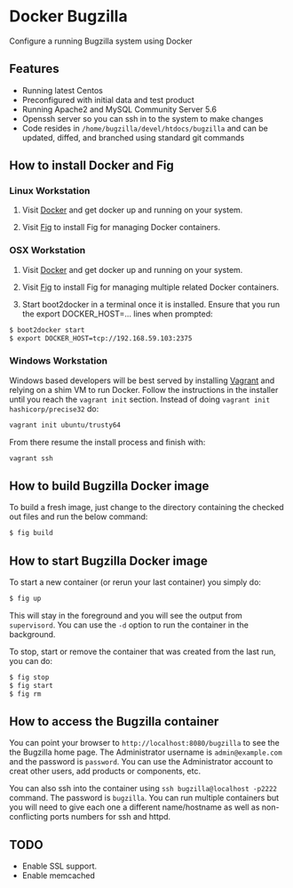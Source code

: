 Docker Bugzilla
===============

Configure a running Bugzilla system using Docker

## Features

* Running latest Centos
* Preconfigured with initial data and test product
* Running Apache2 and MySQL Community Server 5.6
* Openssh server so you can ssh in to the system to make changes
* Code resides in `/home/bugzilla/devel/htdocs/bugzilla` and can be updated,
  diffed, and branched using standard git commands

## How to install Docker and Fig

### Linux Workstation

1. Visit [Docker][docker] and get docker up and running on your system.

2. Visit [Fig][fig] to install Fig for managing Docker containers.

### OSX Workstation

1. Visit [Docker][docker] and get docker up and running on your system.

2. Visit [Fig][fig] to install Fig for managing multiple related Docker containers.

3. Start boot2docker in a terminal once it is installed. Ensure that you run the 
 export DOCKER_HOST=... lines when prompted:

```bash
$ boot2docker start
$ export DOCKER_HOST=tcp://192.168.59.103:2375
```

### Windows Workstation

Windows based developers will be best served by installing [Vagrant][vagrant] and
relying on a shim VM to run Docker. Follow the instructions in the installer until
you reach the ``vagrant init`` section. Instead of doing ``vagrant init hashicorp/precise32`` do:

```bash
vagrant init ubuntu/trusty64
```
From there resume the install process and finish with:

```bash
vagrant ssh
```

## How to build Bugzilla Docker image

To build a fresh image, just change to the directory containing the checked out
files and run the below command:

```bash
$ fig build
```

## How to start Bugzilla Docker image

To start a new container (or rerun your last container) you simply do:

```bash
$ fig up
```

This will stay in the foreground and you will see the output from `supervisord`. You
can use the `-d` option to run the container in the background.

To stop, start or remove the container that was created from the last run, you can do:

```bash
$ fig stop
$ fig start
$ fig rm
```

## How to access the Bugzilla container

You can point your browser to `http://localhost:8080/bugzilla` to see the the
Bugzilla home page. The Administrator username is `admin@example.com` and the
password is `password`. You can use the Administrator account to creat other
users, add products or components, etc.

You can also ssh into the container using `ssh bugzilla@localhost -p2222` command.
The password  is `bugzilla`. You can run multiple containers but you will need
to give each one a different name/hostname as well as non-conflicting ports
numbers for ssh and httpd.

## TODO

* Enable SSL support.
* Enable memcached

[docker]: https://docs.docker.com/installation/
[fig]: http://www.fig.sh
[vagrant]: https://docs.vagrantup.com/v2/getting-started/
